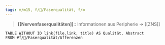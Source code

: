 ```yaml
---
tags: m/m15, f/🧠/Faserqualität, f/⚙️
---
```

> **[[Nervenfaserqualitäten]]**:: Informationen aus Peripherie → [[ZNS]]
```dataview
TABLE WITHOUT ID link(file.link, title) AS Qualität, Abstract
FROM #f/🧠/Faserqualität/Afferenzen 
```